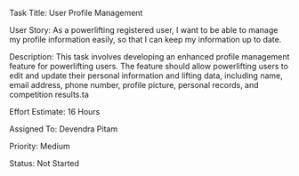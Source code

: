 Task Title: User Profile Management 

User Story: As a powerlifting registered user, I want to be able to manage my profile information easily, so that I can keep my information up to date.

Description: This task involves developing an enhanced profile management feature for powerlifting users. The feature should allow powerlifting users to edit and update their personal information and lifting data, including name, email address, phone number, profile picture, personal records, and competition results.ta

Effort Estimate: 16 Hours

Assigned To: Devendra Pitam

Priority: Medium 

Status: Not Started

